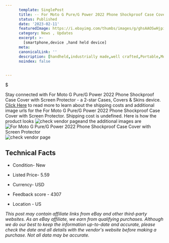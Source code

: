 ```yaml
---
      template: SinglePost
      title: -- For Moto G Pure/G Power 2022 Phone Shockproof Case Cover with Screen Protector
      status: Published
      date: '2023-02-11'
      featuredImage: https://i.ebayimg.com/thumbs/images/g/ghsAAOSwHjpirbj-/s-l225.jpg
      category: News , Updates
      excerpt: >-
        [smartphone,device ,hand held device]
      meta:
      canonicalLink: ''
      description: [handheld,industrially made,well crafted,Portable,Mobile,Compact,Convenient,Lightweight,Maneuverable,Man-portable,Miniature,Carriable,Hand-held,Light,Holdable,Transportable,Mobile device,Pocket-sized,On-the-go,Wireless,Cordless,Compact size,Convenient size, smartphone,device ,hand held device]
      noindex: false
      
        
---
```

$

Stay connected with For Moto G Pure/G Power 2022 Phone Shockproof Case Cover with Screen Protector - a 2-star Cases, Covers & Skins device. [Click Here](https://www.ebay.com/itm/185469983552?hash=item2b2edf5b40%3Ag%3AghsAAOSwHjpirbj-&mkevt=1&mkcid=1&mkrid=711-53200-19255-0&campid=%253CePNCampaignId%253E&customid=%253CreferenceId%253E&toolid=10049) to read more to learn about the shipping costs and additional image urls for the For Moto G Pure/G Power 2022 Phone Shockproof Case Cover with Screen Protector. Shipping cost is undefined. Here is how the product looks ![check vendor page](https://i.ebayimg.com/thumbs/images/g/ghsAAOSwHjpirbj-/s-l225.jpg)and the additional images are![For Moto G Pure/G Power 2022 Phone Shockproof Case Cover with Screen Protector](https://i.ebayimg.com/images/g/ghsAAOSwHjpirbj-/s-l1600.jpg)![check vendor page](https://origin-galleryplus.ebayimg.com/ws/web/185469983552_2_0_1/225x225.jpg,https://origin-galleryplus.ebayimg.com/ws/web/185469983552_3_0_1/225x225.jpg,https://origin-galleryplus.ebayimg.com/ws/web/185469983552_4_0_1/225x225.jpg,https://origin-galleryplus.ebayimg.com/ws/web/185469983552_5_0_1/225x225.jpg,https://origin-galleryplus.ebayimg.com/ws/web/185469983552_6_0_1/225x225.jpg,https://origin-galleryplus.ebayimg.com/ws/web/185469983552_7_0_1/225x225.jpg,https://origin-galleryplus.ebayimg.com/ws/web/185469983552_8_0_1/225x225.jpg,https://origin-galleryplus.ebayimg.com/ws/web/185469983552_9_0_1/225x225.jpg,https://origin-galleryplus.ebayimg.com/ws/web/185469983552_10_0_1/225x225.jpg,https://origin-galleryplus.ebayimg.com/ws/web/185469983552_11_0_1/225x225.jpg,https://origin-galleryplus.ebayimg.com/ws/web/185469983552_12_0_1/225x225.jpg)



 ## Technical Facts 



     
      

 - Condition- New 


      

 - Listed Price- 5.59 


      

 - Currency- USD 


      

 - Feedback score - 4307 


      

 - Location - US 


      
      

 *_This post may contain affiliate links from eBay and other third-party websites. As an eBay affiliate, we earn from qualifying purchases. Although we do our best to keep the information up-to-date and accurate, please check the date and all details with the vendor's website before making a purchase. Not all data may be accurate._*






